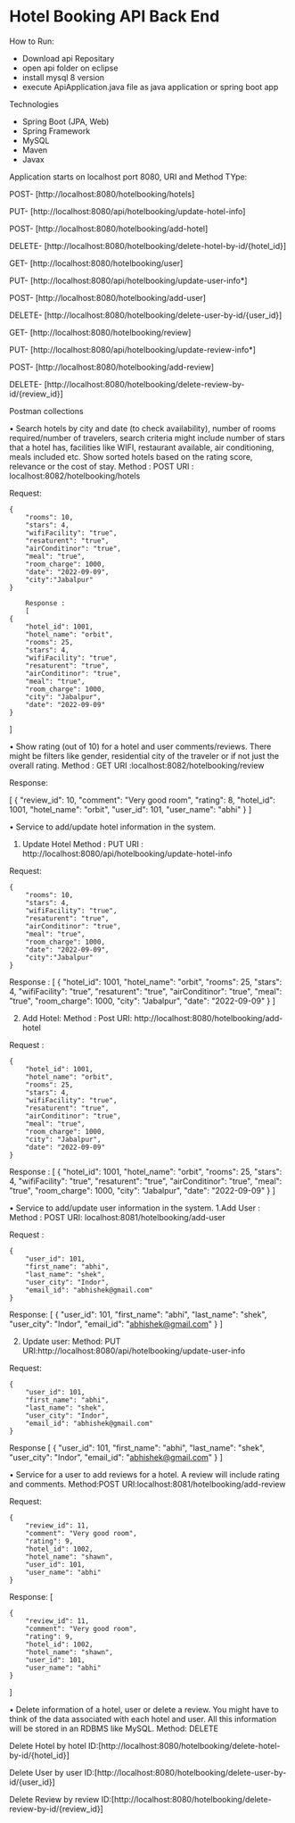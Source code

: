 # Hotel Booking API Back End 



How to Run:
- Download api Repositary
- open api folder on eclipse
- install mysql 8 version
- execute ApiApplication.java file as java application or spring boot app



Technologies
- Spring Boot (JPA, Web)
- Spring Framework
- MySQL
- Maven
- Javax

Application starts on localhost port 8080, URI and Method TYpe:

POST- [http://localhost:8080/hotelbooking/hotels]

PUT- [http://localhost:8080/api/hotelbooking/update-hotel-info]

POST- [http://localhost:8080/hotelbooking/add-hotel]

DELETE- [http://localhost:8080/hotelbooking/delete-hotel-by-id/{hotel_id}]

GET- [http://localhost:8080/hotelbooking/user]

PUT- [http://localhost:8080/api/hotelbooking/update-user-info*]

POST- [http://localhost:8080/hotelbooking/add-user]

DELETE- [http://localhost:8080/hotelbooking/delete-user-by-id/{user_id}]

GET- [http://localhost:8080/hotelbooking/review]

PUT- [http://localhost:8080/api/hotelbooking/update-review-info*]

POST- [http://localhost:8080/hotelbooking/add-review]

DELETE- [http://localhost:8080/hotelbooking/delete-review-by-id/{review_id}]
 




Postman collections


• Search hotels by city and date (to check availability), number of rooms required/number of travelers, search criteria might include number of stars
that a hotel has, facilities like WIFI, restaurant available, air conditioning, meals included etc. Show sorted hotels based on the rating score, relevance or the cost of stay.
Method : POST
URI : localhost:8082/hotelbooking/hotels
 
Request:

    {
        "rooms": 10,
        "stars": 4,
        "wifiFacility": "true",
        "resaturent": "true",
        "airConditinor": "true",
        "meal": "true",
        "room_charge": 1000,
        "date": "2022-09-09",
        "city":"Jabalpur"
    }
		
		Response :
		[
    {
        "hotel_id": 1001,
        "hotel_name": "orbit",
        "rooms": 25,
        "stars": 4,
        "wifiFacility": "true",
        "resaturent": "true",
        "airConditinor": "true",
        "meal": "true",
        "room_charge": 1000,
        "city": "Jabalpur",
        "date": "2022-09-09"
    }
]
		



• Show rating (out of 10) for a hotel and user comments/reviews. There might be filters like gender, residential city of the traveler or if not just the
overall rating.
Method : GET
URI :localhost:8082/hotelbooking/review

Response:

[
    {
        "review_id": 10,
        "comment": "Very good room",
        "rating": 8,
        "hotel_id": 1001,
        "hotel_name": "orbit",
        "user_id": 101,
        "user_name": "abhi"
    }
]


• Service to add/update hotel information in the system.
1. Update Hotel
Method : PUT
URI : http://localhost:8080/api/hotelbooking/update-hotel-info

Request:

    {
        "rooms": 10,
        "stars": 4,
        "wifiFacility": "true",
        "resaturent": "true",
        "airConditinor": "true",
        "meal": "true",
        "room_charge": 1000,
        "date": "2022-09-09",
        "city":"Jabalpur"
    }
		
		
                
  Response :
		[
    {
        "hotel_id": 1001,
        "hotel_name": "orbit",
        "rooms": 25,
        "stars": 4,
        "wifiFacility": "true",
        "resaturent": "true",
        "airConditinor": "true",
        "meal": "true",
        "room_charge": 1000,
        "city": "Jabalpur",
        "date": "2022-09-09"
    }
]


2. Add Hotel:
Method : Post
URI: http://localhost:8080/hotelbooking/add-hotel

Request :
		
    {
        "hotel_id": 1001,
        "hotel_name": "orbit",
        "rooms": 25,
        "stars": 4,
        "wifiFacility": "true",
        "resaturent": "true",
        "airConditinor": "true",
        "meal": "true",
        "room_charge": 1000,
        "city": "Jabalpur",
        "date": "2022-09-09"
    }


Response :
		[
    {
        "hotel_id": 1001,
        "hotel_name": "orbit",
        "rooms": 25,
        "stars": 4,
        "wifiFacility": "true",
        "resaturent": "true",
        "airConditinor": "true",
        "meal": "true",
        "room_charge": 1000,
        "city": "Jabalpur",
        "date": "2022-09-09"
    }
]


• Service to add/update user information in the system.
1.Add User :
Method : POST
URI: localhost:8081/hotelbooking/add-user



Request :

    {
        "user_id": 101,
        "first_name": "abhi",
        "last_name": "shek",
        "user_city": "Indor",
        "email_id": "abhishek@gmail.com"
    }



Response:
[
    {
        "user_id": 101,
        "first_name": "abhi",
        "last_name": "shek",
        "user_city": "Indor",
        "email_id": "abhishek@gmail.com"
    }
]



2. Update user:
Method: PUT
URI:http://localhost:8080/api/hotelbooking/update-user-info



Request:

    {
        "user_id": 101,
        "first_name": "abhi",
        "last_name": "shek",
        "user_city": "Indor",
        "email_id": "abhishek@gmail.com"
    }




Response
[
    {
        "user_id": 101,
        "first_name": "abhi",
        "last_name": "shek",
        "user_city": "Indor",
        "email_id": "abhishek@gmail.com"
    }
]



• Service for a user to add reviews for a hotel. A review will include rating and comments.
Method:POST
URI:localhost:8081/hotelbooking/add-review

Request:

    
    {
        "review_id": 11,
        "comment": "Very good room",
        "rating": 9,
        "hotel_id": 1002,
        "hotel_name": "shawn",
        "user_id": 101,
        "user_name": "abhi"
    }


Response:
[
    
    {
        "review_id": 11,
        "comment": "Very good room",
        "rating": 9,
        "hotel_id": 1002,
        "hotel_name": "shawn",
        "user_id": 101,
        "user_name": "abhi"
    }
]


• Delete information of a hotel, user or delete a review. You might have to think of the data associated with each hotel and user. All this information
will be stored in an RDBMS like MySQL.
Method: DELETE

Delete Hotel by hotel ID:[http://localhost:8080/hotelbooking/delete-hotel-by-id/{hotel_id}]


Delete User by user ID:[http://localhost:8080/hotelbooking/delete-user-by-id/{user_id}]


Delete Review by review ID:[http://localhost:8080/hotelbooking/delete-review-by-id/{review_id}]

